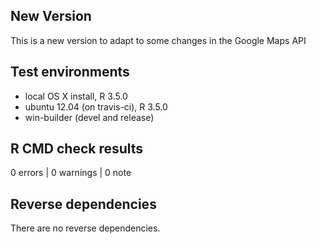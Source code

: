 ## New Version
This is a new version to adapt to some changes in the Google Maps API

## Test environments
* local OS X install, R 3.5.0
* ubuntu 12.04 (on travis-ci), R 3.5.0
* win-builder (devel and release)

## R CMD check results

0 errors | 0 warnings | 0 note

## Reverse dependencies

There are no reverse dependencies.


